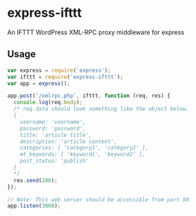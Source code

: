 express-ifttt
=============

An IFTTT WordPress XML-RPC proxy middleware for express

Usage
-----

```js
var express = require('express');
var ifttt = require('express-ifttt');
var app = express();

app.post('/xmlrpc.php', ifttt, function (req, res) {
  console.log(req.body);
  /* req.data should look something like the object below.
  {
    username: 'username',
    password: 'password',
    title: 'article title',
    description: 'article content',
    categories: [ 'category1', 'category2' ],
    mt_keywords: [ 'keyword1', 'keyword2' ],
    post_status: 'publish'
  }
  */  
  res.send(200);
});

// Note: This web server should be accessible from port 80
app.listen(3000);
```
